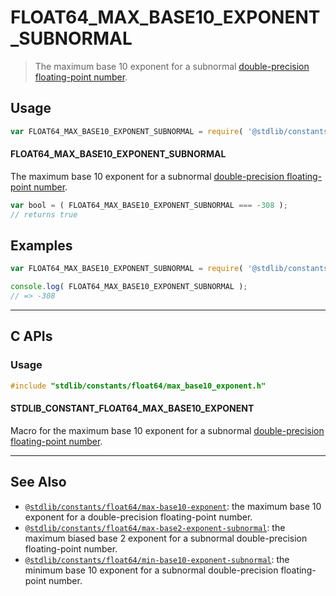 <!--

@license Apache-2.0

Copyright (c) 2018 The Stdlib Authors.

Licensed under the Apache License, Version 2.0 (the "License");
you may not use this file except in compliance with the License.
You may obtain a copy of the License at

   http://www.apache.org/licenses/LICENSE-2.0

Unless required by applicable law or agreed to in writing, software
distributed under the License is distributed on an "AS IS" BASIS,
WITHOUT WARRANTIES OR CONDITIONS OF ANY KIND, either express or implied.
See the License for the specific language governing permissions and
limitations under the License.

-->

# FLOAT64_MAX_BASE10_EXPONENT_SUBNORMAL

> The maximum base 10 exponent for a subnormal [double-precision floating-point number][ieee754].

<section class="usage">

## Usage

<!-- eslint-disable id-length -->

```javascript
var FLOAT64_MAX_BASE10_EXPONENT_SUBNORMAL = require( '@stdlib/constants/float64/max-base10-exponent-subnormal' );
```

#### FLOAT64_MAX_BASE10_EXPONENT_SUBNORMAL

The maximum base 10 exponent for a subnormal [double-precision floating-point number][ieee754].

<!-- eslint-disable id-length -->

```javascript
var bool = ( FLOAT64_MAX_BASE10_EXPONENT_SUBNORMAL === -308 );
// returns true
```

</section>

<!-- /.usage -->

<section class="examples">

## Examples

<!-- TODO: better example -->

<!-- eslint no-undef: "error" -->

<!-- eslint-disable id-length -->

```javascript
var FLOAT64_MAX_BASE10_EXPONENT_SUBNORMAL = require( '@stdlib/constants/float64/max-base10-exponent-subnormal' );

console.log( FLOAT64_MAX_BASE10_EXPONENT_SUBNORMAL );
// => -308
```

</section>

<!-- /.examples -->

<!-- C interface documentation. -->

* * *

<section class="c">

## C APIs

<!-- Section to include introductory text. Make sure to keep an empty line after the intro `section` element and another before the `/section` close. -->

<section class="intro">

</section>

<!-- /.intro -->

<!-- C usage documentation. -->

<section class="usage">

### Usage

```c
#include "stdlib/constants/float64/max_base10_exponent.h"
```

#### STDLIB_CONSTANT_FLOAT64_MAX_BASE10_EXPONENT

Macro for the maximum base 10 exponent for a subnormal [double-precision floating-point number][ieee754].

</section>

<!-- /.usage -->

<!-- C API usage notes. Make sure to keep an empty line after the `section` element and another before the `/section` close. -->

<section class="notes">

</section>

<!-- /.notes -->

<!-- C API usage examples. -->

<section class="examples">

</section>

<!-- /.examples -->

</section>

<!-- /.c -->

<!-- Section for related `stdlib` packages. Do not manually edit this section, as it is automatically populated. -->

<section class="related">

* * *

## See Also

-   <span class="package-name">[`@stdlib/constants/float64/max-base10-exponent`][@stdlib/constants/float64/max-base10-exponent]</span><span class="delimiter">: </span><span class="description">the maximum base 10 exponent for a double-precision floating-point number.</span>
-   <span class="package-name">[`@stdlib/constants/float64/max-base2-exponent-subnormal`][@stdlib/constants/float64/max-base2-exponent-subnormal]</span><span class="delimiter">: </span><span class="description">the maximum biased base 2 exponent for a subnormal double-precision floating-point number.</span>
-   <span class="package-name">[`@stdlib/constants/float64/min-base10-exponent-subnormal`][@stdlib/constants/float64/min-base10-exponent-subnormal]</span><span class="delimiter">: </span><span class="description">the minimum base 10 exponent for a subnormal double-precision floating-point number.</span>

</section>

<!-- /.related -->

<!-- Section for all links. Make sure to keep an empty line after the `section` element and another before the `/section` close. -->

<section class="links">

[ieee754]: https://en.wikipedia.org/wiki/IEEE_754-1985

<!-- <related-links> -->

[@stdlib/constants/float64/max-base10-exponent]: https://github.com/stdlib-js/constants/tree/main/float64/max-base10-exponent

[@stdlib/constants/float64/max-base2-exponent-subnormal]: https://github.com/stdlib-js/constants/tree/main/float64/max-base2-exponent-subnormal

[@stdlib/constants/float64/min-base10-exponent-subnormal]: https://github.com/stdlib-js/constants/tree/main/float64/min-base10-exponent-subnormal

<!-- </related-links> -->

</section>

<!-- /.links -->
